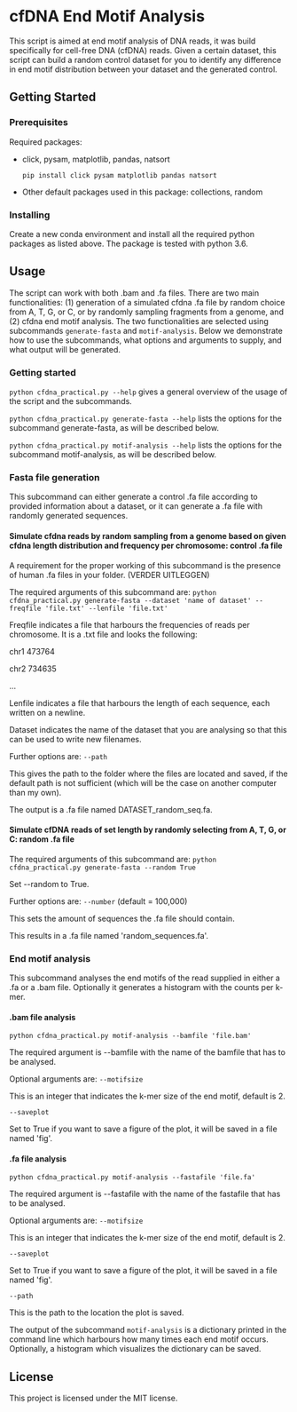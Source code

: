 # cfDNA End Motif Analysis
This script is aimed at end motif analysis of DNA reads, it was build specifically for cell-free DNA (cfDNA) reads. Given a certain dataset, this script can build a random control dataset for you to identify any difference in end motif distribution between your dataset and the generated control. 

## Getting Started


### Prerequisites
Required packages:
- click, pysam, matplotlib, pandas, natsort

  `pip install click pysam matplotlib pandas natsort`

- Other default packages used in this package: collections, random

### Installing
Create a new conda environment and install all the required python packages as listed above. The package is tested with python 3.6.

## Usage
The script can work with both .bam and .fa files. There are two main functionalities: (1) generation of a simulated cfdna .fa file by random choice from A, T, G, or C, or by randomly sampling fragments from a genome, and (2) cfdna end motif analysis. The two functionalities are selected using subcommands `generate-fasta` and `motif-analysis`. Below we demonstrate how to use the subcommands, what options and arguments to supply, and what output will be generated. 

### Getting started

`python cfdna_practical.py --help` gives a general overview of the usage of the script and the subcommands.

`python cfdna_practical.py generate-fasta --help` lists the options for the subcommand generate-fasta, as will be described below.

`python cfdna_practical.py motif-analysis --help` lists the options for the subcommand motif-analysis, as will be described below.

### Fasta file generation
This subcommand can either generate a control .fa file according to provided information about a dataset, or it can generate a .fa file with randomly generated sequences. 

#### Simulate cfdna reads by random sampling from a genome based on given cfdna length distribution and frequency per chromosome: control .fa file
A requirement for the proper working of this subcommand is the presence of human .fa files in your folder. (VERDER UITLEGGEN)

The required arguments of this subcommand are:
`python cfdna_practical.py generate-fasta --dataset 'name of dataset' --freqfile 'file.txt' --lenfile 'file.txt'`

Freqfile indicates a file that harbours the frequencies of reads per chromosome. It is a .txt file and looks the following: 

chr1    473764

chr2    734635

...

Lenfile indicates a file that harbours the length of each sequence, each written on a newline. 

Dataset indicates the name of the dataset that you are analysing so that this can be used to write new filenames.

Further options are:
`--path` 

This gives the path to the folder where the files are located and saved, if the default path is not sufficient (which will be the case on another computer than my own).

The output is a .fa file named DATASET_random_seq.fa.

#### Simulate cfDNA reads of set length by randomly selecting from A, T, G, or C: random .fa file
The required arguments of this subcommand are:
`python cfdna_practical.py generate-fasta --random True`

Set --random to True. 

Further options are:
`--number` (default = 100,000)

This sets the amount of sequences the .fa file should contain.

This results in a .fa file named 'random_sequences.fa'. 

### End motif analysis
This subcommand analyses the end motifs of the read supplied in either a .fa or a .bam file. Optionally it generates a histogram with the counts per k-mer. 

#### .bam file analysis
`python cfdna_practical.py motif-analysis --bamfile 'file.bam'`

The required argument is --bamfile with the name of the bamfile that has to be analysed.

Optional arguments are:
`--motifsize` 

This is an integer that indicates the k-mer size of the end motif, default is 2.

`--saveplot`

Set to True if you want to save a figure of the plot, it will be saved in a file named 'fig'. 

#### .fa file analysis
`python cfdna_practical.py motif-analysis --fastafile 'file.fa'`

The required argument is --fastafile with the name of the fastafile that has to be analysed. 

Optional arguments are:
`--motifsize` 

This is an integer that indicates the k-mer size of the end motif, default is 2.

`--saveplot`

Set to True if you want to save a figure of the plot, it will be saved in a file named 'fig'. 

`--path`

This is the path to the location the plot is saved. 

The output of the subcommand `motif-analysis` is a dictionary printed in the command line which harbours how many times each end motif occurs. Optionally, a histogram which visualizes the dictionary can be saved. 

## License
This project is licensed under the MIT license. 
